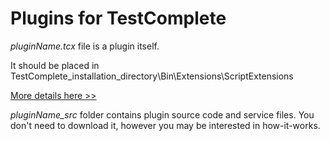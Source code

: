 # Plugins for TestComplete

*pluginName.tcx* file is a plugin itself.

It should be placed in TestComplete_installation_directory\Bin\Extensions\ScriptExtensions

[More details here >>](https://support.smartbear.com/testcomplete/docs/working-with/extending/script/installing-and-uninstalling.html) 


*pluginName_src* folder contains plugin source code and service files. You don't need to download it, however you may be interested in how-it-works.
